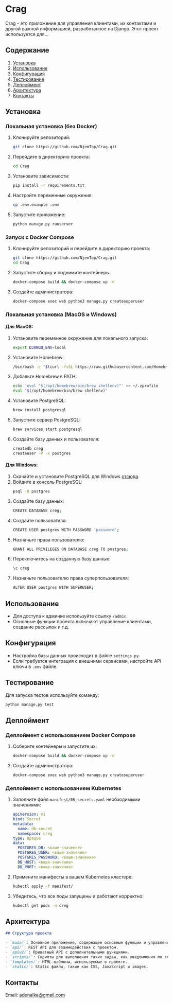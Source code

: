 # Crag

Crag - это приложение для управления клиентами, их контактами и другой важной информацией, разработанное на Django. Этот проект используется для...

## Содержание
1. [Установка](#Установка)
2. [Использование](#Использование)
3. [Конфигурация](#Конфигурация)
4. [Тестирование](#Тестирование)
5. [Деплоймент](#Деплоймент)
6. [Архитектура](#Архитектура)
7. [Контакты](#Контакты)

## Установка
### Локальная установка (без Docker)
1. Клонируйте репозиторий:
    ```bash
    git clone https://github.com/NjemTop/Crag.git
    ```
2. Перейдите в директорию проекта:
    ```bash
    cd Crag
    ```
3. Установите зависимости:
    ```bash
    pip install -r requirements.txt
    ```
4. Настройте переменные окружения:
    ```bash
    cp .env.example .env
    ```
5. Запустите приложение:
    ```bash
    python manage.py runserver
    ```

### Запуск с Docker Compose
1. Клонируйте репозиторий и перейдите в директорию проекта:
    ```bash
    git clone https://github.com/NjemTop/Crag.git
    cd Crag
    ```
2. Запустите сборку и поднимите контейнеры:
    ```bash
    docker-compose build && docker-compose up -d
    ```
3. Создайте администратора:
    ```bash
    docker-compose exec web python3 manage.py createsuperuser
    ```

### Локальная установка (MacOS и Windows)
#### Для MacOS:
1. Установите переменное окружение для локального запуска:
    ```bash
    export DJANGO_ENV=local
    ```
2. Установите Homebrew:
    ```bash
    /bin/bash -c "$(curl -fsSL https://raw.githubusercontent.com/Homebrew/install/HEAD/install.sh)"
    ```
3. Добавьте Homebrew в PATH:
    ```bash
    echo 'eval "$(/opt/homebrew/bin/brew shellenv)"' >> ~/.zprofile
    eval "$(/opt/homebrew/bin/brew shellenv)"
    ```
4. Установите PostgreSQL:
    ```bash
    brew install postgresql
    ```
5. Запустите сервер PostgreSQL:
    ```bash
    brew services start postgresql
    ```
6. Создайте базу данных и пользователя:
    ```bash
    createdb creg
    createuser -P -s postgres
    ```

#### Для Windows:
1. Скачайте и установите PostgreSQL для Windows [отсюда](https://www.postgresql.org/download/windows/).
2. Войдите в консоль PostgreSQL:
    ```bash
    psql -U postgres
    ```
3. Создайте базу данных:
    ```bash
    CREATE DATABASE creg;
    ```
4. Создайте пользователя:
    ```bash
    CREATE USER postgres WITH PASSWORD 'password';
    ```
5. Назначьте права пользователю:
    ```bash
    GRANT ALL PRIVILEGES ON DATABASE creg TO postgres;
    ```
6. Переключитесь на созданную базу данных:
    ```bash
    \c creg
    ```
7. Назначьте пользователю права суперпользователя:
    ```bash
    ALTER USER postgres WITH SUPERUSER;
    ```

## Использование
- Для доступа к админке используйте ссылку `/admin`.
- Основные функции проекта включают управление клиентами, создание рассылок и т.д.

## Конфигурация
- Настройка базы данных происходит в файле `settings.py`.
- Если требуется интеграция с внешними сервисами, настройте API ключи в `.env` файле.

## Тестирование
Для запуска тестов используйте команду:
```bash
python manage.py test
```

## Деплоймент
### Деплоймент с использованием Docker Compose
1. Соберите контейнеры и запустите их:
    ```bash
    docker-compose build && docker-compose up -d
    ```
2. Создайте администратора:
    ```bash
    docker-compose exec web python3 manage.py createsuperuser
    ```
### Деплоймент с использованием Kubernetes
1. Заполните файл `manifest/05_secrets.yaml` необходимыми значениями:
    ```yaml
    apiVersion: v1
    kind: Secret
    metadata:
      name: db-secret
      namespace: creg
    type: Opaque
    data:
      POSTGRES_DB: <ваше-значение>
      POSTGRES_USER: <ваше-значение>
      POSTGRES_PASSWORD: <ваше-значение>
      DB_HOST: <ваше-значение>
      DB_PORT: <ваше-значение>
    ```

2. Примените манифесты в вашем Kubernetes кластере:
    ```bash
    kubectl apply -f manifest/
    ```

3. Убедитесь, что все поды запущены и работают корректно:
    ```bash
    kubectl get pods -n creg
    ```

## Архитектура
```markdown
## Структура проекта

- `main/`: Основное приложение, содержащее основные функции и управление клиентами.
- `api/`: REST API для взаимодействия с проектом.
- `apiv2/`: Приватный API с дополнительными функциями.
- `scripts/`: Скрипты для выполнения таких задач, как уведомления по электронной почте, обновления и многое другое.
- `templates/`: HTML-шаблоны, используемые в проекте.
- `static/`: Static файлы, такие как CSS, JavaScript и images.
```

## Контакты
Email: adenalka@gmail.com
